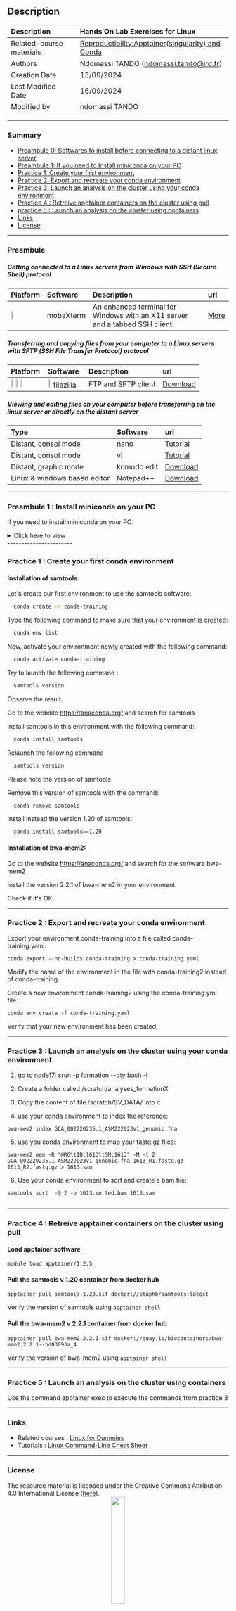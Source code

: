 ## Description

| Description              | Hands On Lab Exercises for Linux                                                                                    |
|:-------------------------|:--------------------------------------------------------------------------------------------------------------------|
| Related-course materials | [Reproductibility:Apptainer(singularity) and Conda](https://github.com/CIBiG-wave/cibig-wave.github.io/blob/gh-pages/docs/course_materials/REPRO/CONTAINERS/) |
| Authors                  | Ndomassi TANDO (ndomassi.tando@ird.fr)                                                           |
| Creation Date            | 13/09/2024                                                                                                          |
| Last Modified Date       | 16/09/2024                                                                                                          |
| Modified by              | ndomassi TANDO              |

-----------------------

### Summary

<!-- TOC depthFrom:2 depthTo:2 withLinks:1 updateOnSave:1 orderedList:0 -->
* [Preambule 0: Softwares to install before connecting to a distant linux server ](#preambule-0)
* [Preambule 1: If you need to Install miniconda on your PC](#preambule-1)
* [Practice 1: Create your first environment](#practice-1)
* [Practice 2: Export and recreate your conda environment](#practice-2)
* [Practice 3: Launch an analysis on the cluster using your conda environment](#practice-3)
* [Practice 4 : Retreive apptainer containers on the cluster using pull](#practice-4)
* [practice 5 : Launch an analysis on the cluster using containers](#practice-5)
* [Links](#links)
* [License](#license)


-----------------------

<a name="preambule"></a>
### Preambule


##### Getting connected to a Linux servers from Windows with SSH (Secure Shell) protocol

| Platform                                                              | Software  | Description | url |
|:----------------------------------------------------------------------| :------------- | :------------- | :------------- |
| <img width="10%" class="img-responsive" src="img/osWin.png"/> | mobaXterm |An enhanced terminal for Windows with an X11 server and a tabbed SSH client | [More](https://mobaxterm.mobatek.net/) |



##### Transferring and copying files from your computer to a Linux servers with SFTP (SSH File Transfer Protocol) protocol

| Platform                                                                                                                                                                                     | Software  | Description | url |
|:---------------------------------------------------------------------------------------------------------------------------------------------------------------------------------------------| :------------- | :------------- | :------------- |
| <img width="10%" class="img-responsive" src="img/osApple.png"/> <img width="10%" class="img-responsive" src="img/osLinux.png"/> <img width="10%" class="img-responsive" src="img/osWin.png"/>| <img width="10%" class="img-responsive" src="img/filezilla.png"/> filezilla |  FTP and SFTP client  | [Download](https://filezilla-project.org/download.php?type=client)  |


##### Viewing and editing files on your computer before transferring on the linux server or directly on the distant server

| Type | Software  | url |
| :------------- | :------------- | :------------- |
| Distant, consol mode |  nano | [Tutorial](http://www.howtogeek.com/howto/42980/) |  
| Distant, consol mode |  vi | [Tutorial](https://www.washington.edu/computing/unix/vi.html)  |  
| Distant, graphic mode| komodo edit | [Download](https://www.activestate.com/komodo-ide/downloads/edit) |
| Linux & windows based editor | Notepad++ | [Download](https://notepad-plus-plus.org/download/v7.5.5.html) |

-----------------------


<a name="preambule-1"></a>
### Preambule 1  : Install miniconda on your PC

If you need to install miniconda on your PC:

<details><summary>Click here to view</summary>

* Create a directory called `miniconda`

   ```bash
   mkdir miniconda3
   ```

* Download the Miniconda installation script for Linux (Google Cloud Shell runs on a Linux virtual machine):
  ```bash
  wget https://repo.anaconda.com/miniconda/Miniconda3-latest-Linux-x86_64.sh
  ```

* Run the Miniconda installation script (`-b` to be able to run unattended, which means that all of the agreements are automatically accepted without user prompt. `-u` updates any existing installation in the directory of install if there is one. `-p` is the directory to install into):
  ```bash
  bash Miniconda3-latest-Linux-x86_64.sh  -b -u -p ~/miniconda3
  ```

* Add this conda initialization incantation to your .bashrc:

  ```bash
  ~/miniconda3/bin/conda init bash
  ```

* After the install is complete, source your **.bashrc** to refresh the terminal with information about conda:

  ```bash
  source .bashrc
  ```

* This will start the conda environment. Notice that your command prompt now includes **(base)**, e.g.,:
  ```
  (base) formation20@master1:~$
  ```

* If you don't want conda to start every time you open a terminal, simply add the following line at the end of your .bashrc:

   ```bash
   conda deactivate
   ```
* Add the defaults channels:
  
   ```bash
   conda config --add channels defaults
   conda config --add channels bioconda
   conda config --add channels conda-forge
   conda config --set channel_priority strict
   ```

</details>
-----------------------

<a name="practice-1"></a>
###  Practice 1 : Create your first conda environment


#### Installation of samtools:

Let's create our first environment to use the samtools software:

 ```bash
   conda create -n conda-training 
   ```

Type the following command to make sure that your environment is created:

 ```bash
   conda env list
   ```
Now,  activate your environment newly created with the following command:

 ```bash
   conda activate conda-training
   ```

Try to launch the following command :

 ```bash
   samtools version
   ```
Observe the result.

Go to the website https://anaconda.org/  and search for samtools 

Install samtools in this environment with the following command:

 ```bash
   conda install samtools
   ```

Relaunch the following command 

 ```bash
   samtools version
   ```
Please note the version of samtools

Remove this version of samtools with the command:

 ```bash
   conda remove samtools
   ```
Install instead the version 1.20 of samtools:

 ```bash
   conda install samtools==1.20
   ```
#### Installation of bwa-mem2:

Go to the website https://anaconda.org/  and search for the software bwa-mem2

Install the version 2.2.1 of bwa-mem2 in your environment

Check if it's OK;

-----------------------

<a name="practice-2"></a>
### Practice 2 : Export and recreate your conda environment

Export your environment conda-training into a file called conda-training.yaml:

```
conda export --no-builds conda-training > conda-training.yaml

```

Modify the name of the environment in the file with conda-training2 instead of conda-training


Create a new environment conda-training2 using the conda-training.yml file:

```
conda env create -f conda-training.yaml
```

Verify that your new environment has been created

-----------------------

<a name="practice-3"></a>
### Practice 3 : Launch an analysis on the cluster using your conda environment

1) go to node17: srun -p formation --pty bash -i

2) Create a folder called /scratch/analyses_formationX

3) Copy the content of  file /scratch/SV_DATA/ into it


4) use your conda environment to index the reference:

```
bwa-mem2 index GCA_002220235.1_ASM222023v1_genomic.fna

```

5) use you conda environment to map your fastq.gz files:

```
bwa-mem2 mem -R "@RG\tID:1613\tSM:1613" -M -t 2 GCA_002220235.1_ASM222023v1_genomic.fna 1613_R1.fastq.gz 1613_R2.fastq.gz > 1613.sam

```

6) Use your conda environment to sort and create a bam file:

```
samtools sort  -@ 2 -o 1613.sorted.bam 1613.sam


```




-----------------------

<a name="practice-4"></a>
### Practice 4 :  Retreive apptainer containers on the cluster using pull

#### Load apptainer software

```
module load apptainer/1.2.5
```

#### Pull the samtools v 1.20 container from docker hub

```
apptainer pull samtools-1.20.sif docker://staphb/samtools:latest

```

Verify the version of samtools using `apptainer shell`


#### Pull the bwa-mem2 v 2.2.1 container from docker hub

```
apptainer pull bwa-mem2.2.2.1.sif docker://quay.io/biocontainers/bwa-mem2:2.2.1--hd03093a_4

```

Verify the version of bwa-mem2 using `apptainer shell`


-----------------------

<a name="practice-5"></a>
### Practice 5 : Launch an analysis on the cluster using containers


Use the command apptainer exec to execute the commands from practice 3

-----------------------







### Links
<a name="links"></a>

* Related courses : [Linux for Dummies](https://)
* Tutorials : [Linux Command-Line Cheat Sheet](https://)

-----------------------

### License
<a name="license"></a>

<div>
The resource material is licensed under the Creative Commons Attribution 4.0 International License (<a href="http://creativecommons.org/licenses/by-nc-sa/4.0/">here</a>).
<center><img width="25%" class="img-responsive" src="http://creativecommons.org.nz/wp-content/uploads/2012/05/by-nc-sa1.png"/>
</center>
</div>
